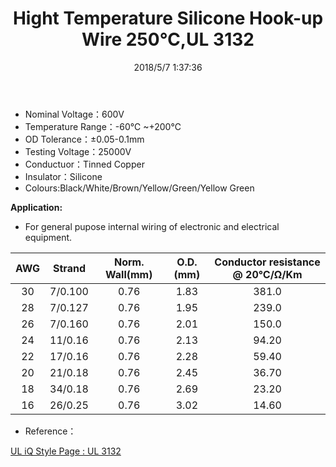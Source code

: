 ﻿---
layout: post 
title: Hight Temperature Silicone Hook-up Wire 250℃,UL 3132
tags: FN10 FS
categories: wire-cable
overview: HookUp-Wire,Silicone,Hight Temperature Silicone Hook-up Wire 250℃
part_number: 10-3132-0
thumb_img: 
small_img: static/202105/24-20210603.jpg
date: 2018/5/7 1:37:36
---


* Nominal Voltage：600V
* Temperature Range：-60℃ ~+200℃ 
* OD Tolerance：±0.05-0.1mm 
* Testing Voltage：25000V
* Conductuor：Tinned Copper
* Insulator：Silicone
* Colours:Black/White/Brown/Yellow/Green/Yellow Green

__Application:__

* For general pupose internal wiring of electronic and electrical equipment. 

AWG | Strand | Norm. Wall(mm) | O.D.(mm) | Conductor resistance @ 20℃/Ω/Km
 :-: | :-: | :-: | :-: | :-: 
30 | 7/0.100 | 0.76 | 1.83 | 381.0 
28 | 7/0.127 | 0.76 | 1.95 | 239.0 
26 | 7/0.160 | 0.76 | 2.01 | 150.0 
24 | 11/0.16 | 0.76 | 2.13 | 94.20 
22 | 17/0.16 | 0.76 | 2.28 | 59.40 
20 | 21/0.18 | 0.76 | 2.45 | 36.70 
18 | 34/0.18 | 0.76 | 2.69 | 23.20 
16 | 26/0.25 | 0.76 | 3.02 | 14.60 


* Reference：

[UL iQ Style Page : UL 3132](http://iq.ul.com/awm/stylepage.aspx?Style=3132)


